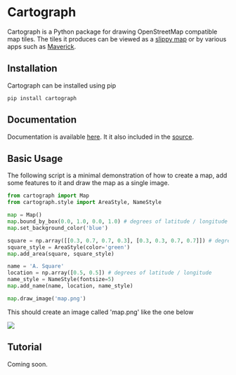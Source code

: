 # Cartograph

Cartograph is a Python package for drawing OpenStreetMap compatible map tiles. The tiles it produces can be viewed as a [slippy map](https://wiki.openstreetmap.org/wiki/Slippy_Map>) or by various apps such as [Maverick](https://play.google.com/store/apps/details?id=com.codesector.maverick.lite&hl=en).

## Installation

Cartograph can be installed using pip

```
pip install cartograph
```

## Documentation

Documentation is available [here](). It it also included in the [source](docs/_build/html).

## Basic Usage

The following script is a minimal demonstration of how to create a map, add some features to it and draw the map as a single image.

```python
from cartograph import Map
from cartograph.style import AreaStyle, NameStyle

map = Map()
map.bound_by_box(0.0, 1.0, 0.0, 1.0) # degrees of latitude / longitude
map.set_background_color('blue')

square = np.array([[0.3, 0.7, 0.7, 0.3], [0.3, 0.3, 0.7, 0.7]]) # degrees of latitude / longitude
square_style = AreaStyle(color='green')
map.add_area(square, square_style)

name = 'A. Square'
location = np.array([0.5, 0.5]) # degrees of latitude / longitude
name_style = NameStyle(fontsize=5)
map.add_name(name, location, name_style)

map.draw_image('map.png')
```

This should create an image called 'map.png' like the one below

![](docs/map.png)

## Tutorial

Coming soon.
